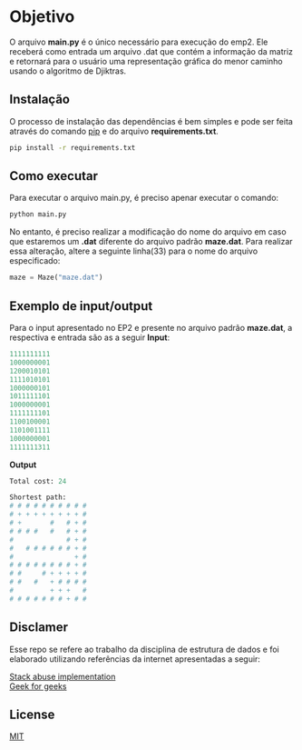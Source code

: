 # Objetivo

O arquivo **main.py** é o único necessário para execução do emp2. Ele receberá como entrada um arquivo .dat que contém a informação da matriz e retornará para o usuário uma representação gráfica do menor caminho usando o algoritmo de Djiktras.

## Instalação

O processo de instalação das dependências é bem simples e pode ser feita através do comando [pip](https://pip.pypa.io/en/stable/) e do arquivo **requirements.txt**.

```bash
pip install -r requirements.txt
```

## Como executar

Para executar o arquivo main.py, é preciso apenar executar o comando:

```bash
python main.py
```
No entanto, é preciso realizar a modificação do nome do arquivo em caso que estaremos um **.dat** diferente do arquivo padrão **maze.dat**. Para realizar essa alteração, altere a seguinte linha(33) para o nome do arquivo especificado:

```python
maze = Maze("maze.dat")
```
## Exemplo de input/output
Para o input apresentado no EP2 e presente no arquivo padrão **maze.dat**, a respectiva e entrada são as a seguir
**Input**:
```python
1111111111
1000000001
1200010101
1111010101
1000000101
1011111101
1000000001
1111111101
1100100001
1101001111
1000000001
1111111311
```
**Output**
```python
Total cost: 24 

Shortest path:
# # # # # # # # # #
# + + + + + + + + #
# +       #   # + #
# # # #   #   # + #
#             # + #
#   # # # # # # + #
#               + #
# # # # # # # # + #
# #     # + + + + #
# #   #   + # # # #
#         + + +   #
# # # # # # # + # #
```
## Disclamer

Esse repo se refere ao trabalho da disciplina de estrutura de dados e foi elaborado utilizando referências da internet apresentadas a seguir:

[Stack abuse implementation](https://stackabuse.com/courses/graphs-in-python-theory-and-implementation/lessons/dijkstras-algorithm/) \
[Geek for geeks](https://www.geeksforgeeks.org/python-program-for-dijkstras-shortest-path-algorithm-greedy-algo-7/) 


## License

[MIT](https://choosealicense.com/licenses/mit/)